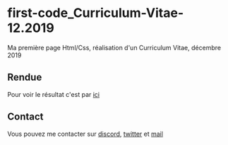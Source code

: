 # first-code_Curriculum-Vitae-12.2019
Ma première page Html/Css, réalisation d'un Curriculum Vitae, décembre 2019

<h2> Rendue </h2>

<p> Pour voir le résultat c'est par <a href="https://cyrille57.github.io/Curriculum_Vitae_First-code-12.2019/">ici</a></p>

<h2> Contact </h2>
<p> Vous pouvez me contacter sur <a href="https://discord.gg/At8T9HD">discord</a>, <a href="https://twitter.com/Cyril2101">twitter</a> et <a href="mailto:cyril_dev@outlook.fr">mail</a>
